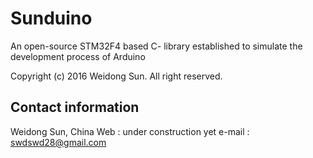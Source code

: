 # Sunduino
An open-source STM32F4 based C- library established to simulate the development process of Arduino

Copyright (c) 2016 Weidong Sun.  All right reserved.

Contact information
 -------------------
 Weidong Sun, China
 Web      :  under construction yet
 e-mail   :  swdswd28@gmail.com
